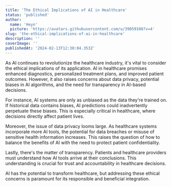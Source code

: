 ```yaml
---
title: 'The Ethical Implications of AI in Healthcare'
status: 'published'
author:
  name: 'Heyn'
  picture: 'https://avatars.githubusercontent.com/u/39059108?v=4'
slug: 'the-ethical-implications-of-ai-in-healthcare'
description: ''
coverImage: ''
publishedAt: '2024-02-13T12:38:04.353Z'
---
```


As AI continues to revolutionize the healthcare industry, it's vital to consider the ethical implications of its application. AI in healthcare promises enhanced diagnostics, personalized treatment plans, and improved patient outcomes. However, it also raises concerns about data privacy, potential biases in AI algorithms, and the need for transparency in AI-based decisions.

For instance, AI systems are only as unbiased as the data they're trained on. If historical data contains biases, AI predictions could inadvertently perpetuate these biases. This is especially critical in healthcare, where decisions directly affect patient lives.

Moreover, the issue of data privacy looms large. As healthcare systems incorporate more AI tools, the potential for data breaches or misuse of sensitive health information increases. This raises the question of how to balance the benefits of AI with the need to protect patient confidentiality.

Lastly, there's the matter of transparency. Patients and healthcare providers must understand how AI tools arrive at their conclusions. This understanding is crucial for trust and accountability in healthcare decisions.

AI has the potential to transform healthcare, but addressing these ethical concerns is paramount for its responsible and beneficial integration.